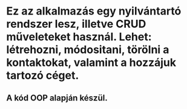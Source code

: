 # Ez az alkalmazás egy nyilvántartó rendszer lesz, illetve CRUD műveleteket használ. Lehet: létrehozni, módositani, törölni a kontaktokat, valamint a hozzájuk tartozó céget.

## A kód OOP alapján készül.